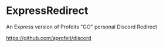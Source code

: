 # ExpressRedirect
An Express version of Profeits "GO" personal Discord Redirect

https://github.com/aprofeit/discord
